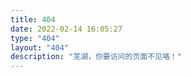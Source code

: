 ```yaml
---
title: 404
date: 2022-02-14 16:05:27
type: "404"
layout: "404"
description: "芜湖，你要访问的页面不见咯！"
---
```

